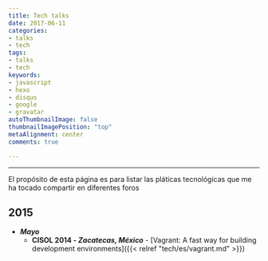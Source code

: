 ```yaml
---
title: Tech talks
date: 2017-06-11
categories:
- talks
- tech
tags:
- talks
- tech
keywords:
- javascript
- hexo
- disqus
- google
- gravatar
autoThumbnailImage: false
thumbnailImagePosition: "top"
metaAlignment: center
comments: true

---
```


---
El propósito de esta página es para listar las pláticas tecnológicas que me ha tocado compartir en diferentes foros
<!--more-->

2015
----
- _**Mayo**_
  - **CISOL 2014 - _Zacatecas, México_** - [Vagrant: A fast way for building development environments]({{< relref "tech/es/vagrant.md" >}})
